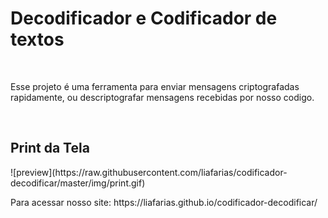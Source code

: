 <h1>Decodificador e Codificador de textos</h1>
<br>
<p> Esse projeto é uma ferramenta para enviar mensagens criptografadas rapidamente, ou descriptografar mensagens recebidas por nosso codigo.</p>
<br>
<h2>Print da Tela</h2>
![preview](https://raw.githubusercontent.com/liafarias/codificador-decodificar/master/img/print.gif)
<br>

<p>Para acessar nosso site: https://liafarias.github.io/codificador-decodificar/ </p>
